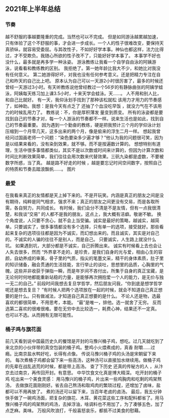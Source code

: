 

## 2021年上半年总结

### 节奏
越不舒服的事越要隆重的完成。当然也可以不完成。 但是如同游泳越累越加速，只有体验了这个不舒服的事，才会进一步成长。一个人的性子很难改变，要保持天真骄纵，就容易受委屈。与其改性子，不如好好学本事。神仙也都这样，法力比得过，才不受欺负。我随心所欲的性子改不了，只能好好学本事了。 本事学不好也没什么，最多就是再多学一种泳姿。
游泳教练让我看一个自学自由泳的阿姨游泳，说看看和教练教的区别。 我拒绝了。第一她年龄比我大不少，和她比对我没有任何意义。 第二她游得好坏，对我也没有任何参考意义。还是把精力专注在自己和昨天的自己比上吧。
原本认为自己可以一天游2小时很厉害了，最多的时候还曾经一天游过3小时。有天听教练说他曾经教过一个56岁的有静脉曲张的阿姨学蛙泳，阿姨每天练习加上课3.5小时，十来天学会蛙泳。天……。
人不用和别人比，和自己比就好。
有一天，我仰泳划手找到了那种该松就松 该用力才用力的节奏感了，如神助。我想：是我今天有点乏了 还抽了个血没吃早饭 ，就没力气在不该用力的时候乱用力了。
教练说：不，你是厚积薄发 量变到质变。
所有的泳姿都是要找到自己的节奏才对，每一个人游泳的节奏都不一样。说来生活也是如此，找到自己的节奏最重要。
因为遇到一个勤奋的教练，硬是把我预计三个月的学仰泳计划压缩到一个月零几天，这多出来的两个月，像是偷来的浮生二月一样。
想起我曾经问过国画老师一个问题：“染色要染多少遍才够？”他认为我的问题很可笑，因为是以结果来看的，没有染到效果，就不够。而不是按遍数计算的。 想想特别有道理，生活中很多事情都类似，其实不是以次数或时间来计算的，但因为计算次数和时间比判断效果简单，我们往往会用次数来代替效果。三矾九染都是虚数，不要被数字所惑，当了真。
越是路不好走的时候 ，越是要忘记时间空间数字，按照自己的特质和节奏去踏浪飘帆……。
图片
### 最爱
在我看来真正的友情都是天上掉下来的。不是开玩笑。内涵是真正的朋友之间是没有期待，纯粹是同气相求，强求不来；真正的朋友之间更没有交易，而是各取所需，各自努力，共同成长。 有时候，我们会分不清是不是友情，但有一点我很清楚，和我谈“交易” 的人都不是我的朋友。这点上，我大概有洁癖。敬谢不敏。
换个角度说，人只要不贪心，就不会上当受骗。诚实是最好的策略，越诚实，越简单。只要诚实了，很多事情都没有多个选择，只有单一的选项，接受就好。那些看起来复杂的选项往往都是因为不诚实，而幻想出来的。而且诚实，其实是对自己的。不诚实的人骗的往往不是别人，而是自己。 只要诚实，人生路上就没什么坑。 如果遇到坑，大部分都是不诚实，自己折腾出来。
诚实有时候看上去也会让人失去很多，然而
“外界拿不走的，是珍贵，是我们自身的光与爱，相由心生的容颜，自幼养成的审美，骨子里的气质，指尖的笔墨文采，精干的身体素质，肚子里的知识储备，融会贯通的生活技能，言行举止的谈吐，思想里的品质，心胸里的气魄，这些并非收获于弹指一瞬，而是年岁间不吝付出，所集于自身的真正宝藏，是无论何时何地都能重新站稳的力量，是能够再次拥抱爱一个人的能力，是无价与独一无二的自己。”
前段时间我想去复旦学哲学，然后朋友问我，“你到底是想学哲学呢还是想去复旦？ ”有时候人把两个选项放在一起的时候，就会不知道自己真正想要的是什么。只有做减法，才知道自己真正想要的是什么。
不论人还是物，选最喜欢的都很简单，不用思考，本能。
“最”是唯一，排他。选一就舍了无穷。
反而选第二喜欢的很难很难。要在无穷中去比较选一，耗费心神，结果还不一定真。
也可以不选。从而拥有无限可能性。
### 桶子鸡与旗花面
前几天看到说中国最历史久的餐馆是开封的马豫兴桶子鸡，想吃。过几天就吃到了来北京的小伙伴带的真空包装的桶子鸡。整鸡小火煨煮成的，真香 耐嚼……过瘾。比南京盐水鸭好吃，长得有点像。
传说马豫兴桶子鸡的头汤是宋朝留下来的。
每次煮桶子鸡都会留下来一些高汤，这种汤可以直接加水继续用。做桶子鸡的先辈在战乱逃荒的时候，都是带上高汤。
查了下历史 还真的传秘方的人 ，从汴京去过南京，再传回开封。有意思。
中华饮食文化真是博大精深。
吃开封的桶子鸡 吃出来一个美食灵感：
用马豫兴的桶子鸡，片出来一些鸡胸肉和吃剩的鸡架熬汤， 去做旗花面刚刚好。省去自己熬汤和取鸡肉的繁琐过程，还增加了卤味，盐都可以不用再放了。
煮的汤还可以留下来，当百年老卤的卤汤。
最后，我五分钟快手做了一碗鸡汤面，把复杂的旗花、木耳、黄花菜这些工序和配料都省了。用马豫兴桶子鸡的鸡架熬的鸡汤，去掉浮油，啥调料也不用加了，为了凑够五色，加了点芝麻。美味。
万般风吹浪打，千般喜怒哀乐，都抵不过美食的慰藉。
